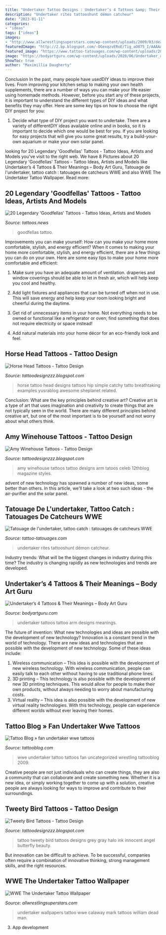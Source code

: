 ```yaml
---
title: "Undertaker Tattoo Designs : Undertaker’s 4 Tattoos &amp; Their Meanings – Body Art Guru"
description: "Undertaker rites tattooshunt démon catcheur"
date: "2023-01-11"
categories:
- "ideas"
tags: ["ideas"]
images:
- "http://www.allwrestlingsuperstars.com/wp-content/uploads/2009/03/dead-man-undertaker-wallpapers-3.jpg"
featuredImage: "http://2.bp.blogspot.com/-OGexqzvERoE/Tig_aO075_I/AAAAAAAABJM/wo3lJkf8qmI/s1600/amy-winehouse-tattoos-3.jpg"
featured_image: "https://www.tattoo-tatouages.com/wp-content/uploads/2010/03/demon-penseur-last-rites-paul-booth.gif"
image: "https://bodyartguru.com/wp-content/uploads/2020/06/Undertaker_arm_tattoo.jpg"
ShowToc: true
author: "Maximillia Daugherty"
---
```



Conclusion
In the past, many people have usedDIY ideas to improve their lives. From improving your kitchen setup to making your own health supplements, there are a number of ways you can make your life easier using homemade methods. However, before you start any of these projects, it is important to understand the different types of DIY ideas and what benefits they may offer. Here are some key tips on how to choose the right DIY project for you:
1. Decide what type of DIY project you want to undertake. There are a variety of differentDIY ideas available online and in books, so it is important to decide which one would be best for you. If you are looking for easy projects that will give you some great results, try a build-your-own aquarium or make your own solar panel.

	

		
looking for 20 Legendary &#039;Goodfellas&#039; Tattoos - Tattoo Ideas, Artists and Models you've visit to the right web. We have 8 Pictures about 20 Legendary &#039;Goodfellas&#039; Tattoos - Tattoo Ideas, Artists and Models like Undertaker’s 4 Tattoos &amp; Their Meanings – Body Art Guru, Tatouage de l&#039;undertaker, tattoo catch : tatouages de catcheurs WWE and also WWE The Undertaker Tattoo Wallpaper. Read more:
		
    
## 20 Legendary &#039;Goodfellas&#039; Tattoos - Tattoo Ideas, Artists And Models

<img loading=lazy src="https://tattoos.news/wp-content/uploads/2020/11/goodfellas-fb.jpg" onerror="this.onerror=null;this.src='https://tse2.mm.bing.net/th?id=OIP.SkfptNySzyuEYrVv-StOuAHaD4&amp;pid=15.1';" alt="20 Legendary &#039;Goodfellas&#039; Tattoos - Tattoo Ideas, Artists and Models">

_Source: tattoos.news_

>goodfellas tattoo. 

	

Improvements you can make yourself: How can you make your home more comfortable, stylish, and energy efficient?
When it comes to making your home more comfortable, stylish, and energy efficient, there are a few things you can do on your own. Here are some easy tips to make your home more comfortable and efficient: 
1. Make sure you have an adequate amount of ventilation. draperies and window coverings should be able to let in fresh air, which will help keep you cool and healthy.

2. Add light fixtures and appliances that can be turned off when not in use. This will save energy and help keep your room looking bright and cheerful during the daytime.

3. Get rid of unnecessary items in your home. Not everything needs to be owned or functional like a refrigerator or oven; find something that does not require electricity or space instead!

4. Add natural materials into your home décor for an eco-friendly look and feel.

    
## Horse Head Tattoos - Tattoo Design

<img loading=lazy src="http://4.bp.blogspot.com/-saXligJNUgw/Ti1SsV1AI5I/AAAAAAAABxg/8byWDo5VHV0/s1600/horse-head-tattoo-3.jpg" onerror="this.onerror=null;this.src='https://tse4.mm.bing.net/th?id=OIP.xlm-lVHm1HizrZP3Fr8SVQHaFT&amp;pid=15.1';" alt="Horse Head Tattoos - Tattoo Design">

_Source: tattoodesignzzz.blogspot.com_

>horse tattoo head designs tattoos hip simple catchy tatto breathtaking examples yusrablog awesome sheplanet related. 

	

Conclusion: What are the key principles behind creative art?
Creative art is a type of art that uses imagination and creativity to create things that are not typically seen in the world. There are many different principles behind creative art, but one of the most important is to be yourself and not worry about what others think.

    
## Amy Winehouse Tattoos - Tattoo Design

<img loading=lazy src="http://2.bp.blogspot.com/-OGexqzvERoE/Tig_aO075_I/AAAAAAAABJM/wo3lJkf8qmI/s1600/amy-winehouse-tattoos-3.jpg" onerror="this.onerror=null;this.src='https://tse2.mm.bing.net/th?id=OIP.0djJZy1EC_WbTjVNFQ48bwHaGg&amp;pid=15.1';" alt="Amy Winehouse Tattoos - Tattoo Design">

_Source: tattoodesignzzz.blogspot.com_

>amy winehouse tattoos tattoo designs arm tatoos celeb 12thblog magazine styles. 

	

advent of new technology has spawned a number of new ideas, some better than others. In this article, we'll take a look at two such ideas - the air-purifier and the solar panel.

    
## Tatouage De L&#039;undertaker, Tattoo Catch : Tatouages De Catcheurs WWE

<img loading=lazy src="https://www.tattoo-tatouages.com/wp-content/uploads/2010/03/demon-penseur-last-rites-paul-booth.gif" onerror="this.onerror=null;this.src='https://tse2.mm.bing.net/th?id=OIP.vF84IFme8ErwXsoNLeuUegAAAA&amp;pid=15.1';" alt="Tatouage de l&#039;undertaker, tattoo catch : tatouages de catcheurs WWE">

_Source: tattoo-tatouages.com_

>undertaker rites tattooshunt démon catcheur. 

	

Industry trends: What will be the biggest changes in industry during this time?
The industry is changing rapidly as new technologies and trends are developed.

    
## Undertaker’s 4 Tattoos &amp; Their Meanings – Body Art Guru

<img loading=lazy src="https://bodyartguru.com/wp-content/uploads/2020/06/Undertaker_arm_tattoo.jpg" onerror="this.onerror=null;this.src='https://tse4.mm.bing.net/th?id=OIP.0ngLgEKVzuWAgi9HO5xVpwHaHx&amp;pid=15.1';" alt="Undertaker’s 4 Tattoos &amp; Their Meanings – Body Art Guru">

_Source: bodyartguru.com_

>undertaker tattoos tattoo arm designs meanings. 

	

The future of invention: What new technologies and ideas are possible with the development of new technology?
Innovation is a constant trend in the world of technology. There are new ideas and technologies that are possible with the development of new technology. Some of these ideas include: 
1) Wireless communication – This idea is possible with the development of new wireless technology. With wireless communication, people can easily talk to each other without having to use traditional phone lines. 
2) 3D printing – This technology is also possible with the development of new 3D printing techniques. This would allow for people to make their own products, without always needing to worry about manufacturing costs. 
3) Virtual reality – This idea is also possible with the development of new virtual reality technologies. With this technology, people can experience different worlds without ever leaving their homes.

    
## Tattoo Blog » Fan Undertaker Wwe Tattoos

<img loading=lazy src="http://www.tattooblog.com/wp-content/uploads/2009/07/fanundertaker.jpg" onerror="this.onerror=null;this.src='https://tse2.mm.bing.net/th?id=OIP.zARVbA44E0lxLAkJQTmMQQAAAA&amp;pid=15.1';" alt="Tattoo Blog » fan undertaker wwe tattoos">

_Source: tattooblog.com_

>wwe undertaker tattoo tattoos fan uncategorized wrestling tattooblog 2009. 

	

Creative people are not just individuals who can create things, they are also a community that can collaborate and create something new. Whether it is a new idea, or simply working together to come up with a solution, creative people are always looking for ways to improve and contribute to their surroundings.

    
## Tweety Bird Tattoos - Tattoo Design

<img loading=lazy src="http://2.bp.blogspot.com/-DSTjmkpfiwU/Ti7YPRgZLpI/AAAAAAAACIk/ihICLoHW_Rk/s320/tweety-bird-tattoo-3.jpg" onerror="this.onerror=null;this.src='https://tse4.mm.bing.net/th?id=OIP.hhPZcROB3ZdGz5mTBXjwSQAAAA&amp;pid=15.1';" alt="Tweety Bird Tattoos - Tattoo Design">

_Source: tattoodesignzzz.blogspot.com_

>tattoo tweety bird tattoos designs grey gray halo ink innocent angel butterfly beauty. 

	

But innovation can be difficult to achieve. To be successful, companies often require a combination of innovative thinking, strong management skills, and the right resources.

    
## WWE The Undertaker Tattoo Wallpaper

<img loading=lazy src="http://www.allwrestlingsuperstars.com/wp-content/uploads/2009/03/dead-man-undertaker-wallpapers-3.jpg" onerror="this.onerror=null;this.src='https://tse3.mm.bing.net/th?id=OIP.c4EuYuX7TI6dOFXXCmeWrQHaFj&amp;pid=15.1';" alt="WWE The Undertaker Tattoo Wallpaper">

_Source: allwrestlingsuperstars.com_

>undertaker wallpapers tattoo wwe calaway mark tattoos william dead man. 

	

3. App development 

